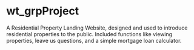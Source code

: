 # wt_grpProject
A Residential Property Landing Website, designed and used to introduce residential properties to the public. Included functions like viewing properties, leave us questions, and a simple mortgage loan calculator. 
